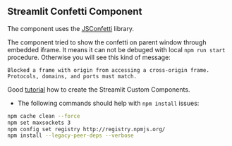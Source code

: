 ## Streamlit Confetti Component

The component uses the [JSConfetti](https://github.com/loonywizard/js-confetti) library.

The component tried to show the confetti on parent window through embedded iframe. It means it can not be debuged with local `npm run start` procedure. Otherwise you will see this kind of message:

```
Blocked a frame with origin from accessing a cross-origin frame.
Protocols, domains, and ports must match.
```

Good [tutorial](https://towardsdatascience.com/how-to-create-custom-streamlit-components-de6a00a7d5ab) how to create the Streamlit Custom Components.

* The following commands should help with `npm install` issues:

```bash
npm cache clean --force
npm set maxsockets 3
npm config set registry http://registry.npmjs.org/
npm install --legacy-peer-deps --verbose
```
